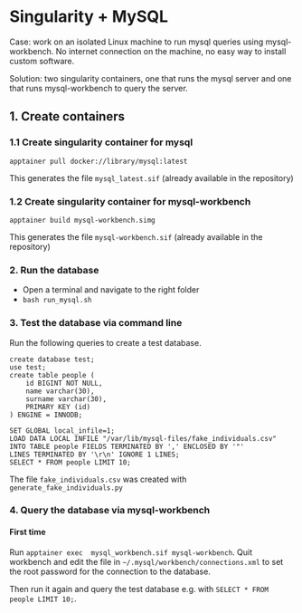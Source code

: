 # Singularity + MySQL

Case: work on an isolated Linux machine to run mysql queries using mysql-workbench. No internet connection on the machine, no easy way to install custom software.

Solution: two singularity containers, one that runs the mysql server and one that runs mysql-workbench to query the server.

## 1. Create containers

### 1.1 Create singularity container for mysql

```
apptainer pull docker://library/mysql:latest
```
This generates the file `mysql_latest.sif` (already available in the repository)

### 1.2 Create singularity container for mysql-workbench

```
apptainer build mysql-workbench.simg
```

This generates the file `mysql-workbench.sif` (already available in the repository)

### 2. Run the database

- Open a terminal and navigate to the right folder 
- `bash run_mysql.sh`

### 3. Test the database via command line

Run the following queries to create a test database.

```
create database test;
use test;
create table people (
    id BIGINT NOT NULL,
    name varchar(30),
    surname varchar(30),
    PRIMARY KEY (id)
) ENGINE = INNODB; 

SET GLOBAL local_infile=1;
LOAD DATA LOCAL INFILE "/var/lib/mysql-files/fake_individuals.csv" INTO TABLE people FIELDS TERMINATED BY ',' ENCLOSED BY '"'
LINES TERMINATED BY '\r\n' IGNORE 1 LINES;
SELECT * FROM people LIMIT 10;  
```

The file `fake_individuals.csv` was created with `generate_fake_individuals.py`


### 4. Query the database via mysql-workbench

#### First time

Run `apptainer exec  mysql_workbench.sif mysql-workbench`. Quit workbench and edit the file in `~/.mysql/workbench/connections.xml` to set the root password for the connection to the database.

Then run it again and query the test database e.g. with `SELECT * FROM people LIMIT 10;`.



